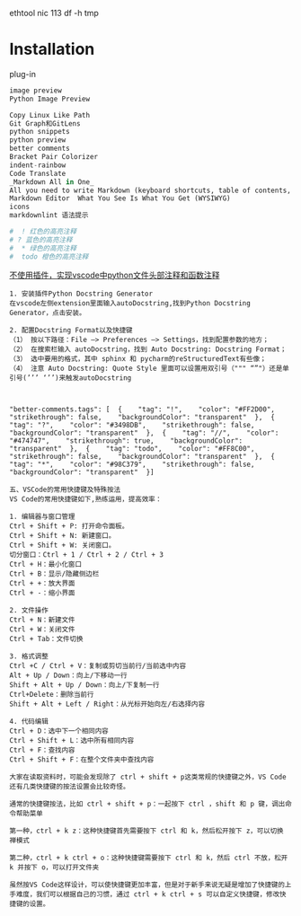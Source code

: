ethtool nic
113
df -h tmp

# Installation




plug-in
```python
image preview
Python Image Preview

Copy Linux Like Path
Git Graph和GitLens
python snippets
python preview
better comments
Bracket Pair Colorizer
indent-rainbow
Code Translate
_Markdown All in One_
All you need to write Markdown (keyboard shortcuts, table of contents, auto preview and more)
Markdown Editor  What You See Is What You Get (WYSIWYG)
icons
markdownlint 语法提示

#  ! 红色的高亮注释
# ? 蓝色的高亮注释
#  * 绿色的高亮注释
#  todo 橙色的高亮注释
```


[不使用插件，实现vscode中python文件头部注释和函数注释](https://blog.csdn.net/weixin_43876014/article/details/121124820?spm=1001.2101.3001.6650.3&utm_medium=distribute.pc_relevant.none-task-blog-2%7Edefault%7ECTRLIST%7ERate-3.pc_relevant_antiscan&depth_1-utm_source=distribute.pc_relevant.none-task-blog-2%7Edefault%7ECTRLIST%7ERate-3.pc_relevant_antiscan&utm_relevant_index=6)
```
1. 安装插件Python Docstring Generator
在vscode左侧extension里面输入autoDocstring,找到Python Docstring Generator，点击安装。

2. 配置Docstring Format以及快捷键
（1） 按以下路径：File —> Preferences —> Settings，找到配置参数的地方；
（2） 在搜索栏输入 autoDocstring，找到 Auto Docstring: Docstring Format；
（3） 选中要用的格式，其中 sphinx 和 pycharm的reStructuredText有些像；
（4） 注意 Auto Docstring: Quote Style 里面可以设置用双引号（""" “”"）还是单引号(’’’ ‘’’)来触发autoDocstring
```
```


"better-comments.tags": [  {    "tag": "!",    "color": "#FF2D00",    "strikethrough": false,    "backgroundColor": "transparent"  },  {    "tag": "?",    "color": "#3498DB",    "strikethrough": false,    "backgroundColor": "transparent"  },  {    "tag": "//",    "color": "#474747",    "strikethrough": true,    "backgroundColor": "transparent"  },  {    "tag": "todo",    "color": "#FF8C00",    "strikethrough": false,    "backgroundColor": "transparent"  },  {    "tag": "*",    "color": "#98C379",    "strikethrough": false,    "backgroundColor": "transparent"  }]
```
```
五、VSCode的常用快捷键及特殊按法
VS Code的常用快捷键如下,熟练运用，提高效率：

1. 编辑器与窗口管理
Ctrl + Shift + P: 打开命令面板。
Ctrl + Shift + N: 新建窗口。
Ctrl + Shift + W: 关闭窗口。
切分窗口：Ctrl + 1 / Ctrl + 2 / Ctrl + 3
Ctrl + H：最小化窗口
Ctrl + B：显示/隐藏侧边栏
Ctrl + +：放大界面
Ctrl + -：缩小界面

2. 文件操作
Ctrl + N：新建文件
Ctrl + W：关闭文件
Ctrl + Tab：文件切换

3. 格式调整
Ctrl +C / Ctrl + V：复制或剪切当前行/当前选中内容
Alt + Up / Down：向上/下移动一行
Shift + Alt + Up / Down：向上/下复制一行
Ctrl+Delete：删除当前行
Shift + Alt + Left / Right：从光标开始向左/右选择内容

4. 代码编辑
Ctrl + D：选中下一个相同内容
Ctrl + Shift + L：选中所有相同内容
Ctrl + F：查找内容
Ctrl + Shift + F：在整个文件夹中查找内容

大家在读取资料时，可能会发现除了 ctrl + shift + p这类常规的快捷键之外，VS Code还有几类快捷键的按法设置会比较奇怪。

通常的快捷键按法，比如 ctrl + shift + p：一起按下 ctrl ，shift 和 p 键，调出命令帮助菜单

第一种，ctrl + k z：这种快捷键首先需要按下 ctrl 和 k，然后松开按下 z，可以切换 禅模式

第二种，ctrl + k ctrl + o：这种快捷键需要按下 ctrl 和 k，然后 ctrl 不放，松开 k 并按下 o，可以打开文件夹

虽然按VS Code这样设计，可以使快捷键更加丰富，但是对于新手来说无疑是增加了快捷键的上手难度，我们可以根据自己的习惯，通过 ctrl + k ctrl + s 可以自定义快捷键，修改快捷键的设置。

```
